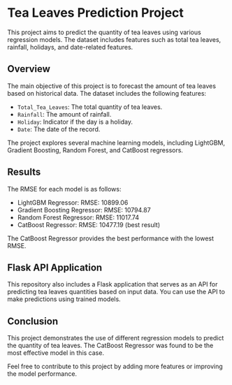 # Tea Leaves Prediction Project

This project aims to predict the quantity of tea leaves using various regression models. The dataset includes features such as total tea leaves, rainfall, holidays, and date-related features.

## Overview

The main objective of this project is to forecast the amount of tea leaves based on historical data. The dataset includes the following features:
- `Total_Tea_Leaves`: The total quantity of tea leaves.
- `Rainfall`: The amount of rainfall.
- `Holiday`: Indicator if the day is a holiday.
- `Date`: The date of the record.

The project explores several machine learning models, including LightGBM, Gradient Boosting, Random Forest, and CatBoost regressors.

## Results
The RMSE for each model is as follows:

- LightGBM Regressor: RMSE: 10899.06
- Gradient Boosting Regressor: RMSE: 10794.87
- Random Forest Regressor: RMSE: 11017.74
- CatBoost Regressor: RMSE: 10477.19 (best result)

The CatBoost Regressor provides the best performance with the lowest RMSE.

## Flask API Application

This repository also includes a Flask application that serves as an API for predicting tea leaves quantities based on input data. You can use the API to make predictions using trained models.

## Conclusion
This project demonstrates the use of different regression models to predict the quantity of tea leaves. The CatBoost Regressor was found to be the most effective model in this case.

Feel free to contribute to this project by adding more features or improving the model performance.
